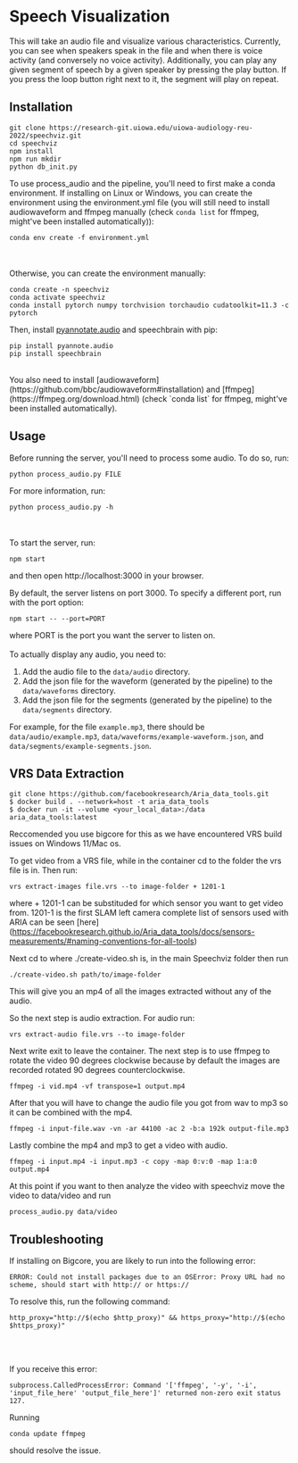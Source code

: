 # Speech Visualization

This will take an audio file and visualize various characteristics. Currently, you can see when speakers speak in the file and when there is voice activity (and conversely no voice activity). Additionally, you can play any given segment of speech by a given speaker by pressing the play button. If you press the loop button right next to it, the segment will play on repeat.

## Installation

```
git clone https://research-git.uiowa.edu/uiowa-audiology-reu-2022/speechviz.git
cd speechviz
npm install
npm run mkdir
python db_init.py
```
To use process_audio and the pipeline, you'll need to first make a conda environment. If installing on Linux or Windows, you can create the environment using the environment.yml file (you will still need to install audiowaveform and ffmpeg manually (check `conda list` for ffmpeg, might've been installed automatically)):
```
conda env create -f environment.yml
```  
<br><br>
Otherwise, you can create the environment manually:
```
conda create -n speechviz
conda activate speechviz
conda install pytorch numpy torchvision torchaudio cudatoolkit=11.3 -c pytorch
```
Then, install [pyannotate.audio](https://github.com/pyannote/pyannote-audio) and speechbrain with pip:
```
pip install pyannote.audio
pip install speechbrain
```
<br>
You also need to install [audiowaveform](https://github.com/bbc/audiowaveform#installation) and [ffmpeg](https://ffmpeg.org/download.html) (check `conda list` for ffmpeg, might've been installed automatically).

## Usage
Before running the server, you'll need to process some audio. To do so, run:
```
python process_audio.py FILE
```
For more information, run:
```
python process_audio.py -h
```
<br><br>
To start the server, run:
```
npm start
```
and then open http://localhost:3000 in your browser.

By default, the server listens on port 3000. To specify a different port, run with the port option:
```
npm start -- --port=PORT
```
where PORT is the port you want the server to listen on.
<br>
<br>
To actually display any audio, you need to:
1. Add the audio file to the `data/audio` directory.
2. Add the json file for the waveform (generated by the pipeline) to the `data/waveforms` directory.
3. Add the json file for the segments (generated by the pipeline) to the `data/segments` directory.

For example, for the file `example.mp3`, there should be `data/audio/example.mp3`, `data/waveforms/example-waveform.json`, and `data/segments/example-segments.json`.

## VRS Data Extraction
```
git clone https://github.com/facebookresearch/Aria_data_tools.git
$ docker build . --network=host -t aria_data_tools
$ docker run -it --volume <your_local_data>:/data aria_data_tools:latest
```

Reccomended you use bigcore for this as we have encountered VRS build issues on Windows 11/Mac os.

To get video from a VRS file, while in the container cd to the folder the vrs file is in. Then run:

```
vrs extract-images file.vrs --to image-folder + 1201-1
```

where + 1201-1 can be substituded for which sensor you want to get video from. 1201-1 is the first SLAM left camera complete list of sensors used with ARIA can be seen [here] (https://facebookresearch.github.io/Aria_data_tools/docs/sensors-measurements/#naming-conventions-for-all-tools)

Next cd to where ./create-video.sh is, in the main Speechviz folder then run

```
./create-video.sh path/to/image-folder
```

This will give you an mp4 of all the images extracted without any of the audio.

So the next step is audio extraction. For audio run:

```
vrs extract-audio file.vrs --to image-folder
```

Next write exit to leave the container. The next step is to use ffmpeg to rotate the video 90 degrees clockwise because by default the images are recorded rotated 90 degrees counterclockwise.

```
ffmpeg -i vid.mp4 -vf transpose=1 output.mp4
```

After that you will have to change the audio file you got from wav to mp3 so it can be combined with the mp4.

```
ffmpeg -i input-file.wav -vn -ar 44100 -ac 2 -b:a 192k output-file.mp3
```

Lastly combine the mp4 and mp3 to get a video with audio.

```
ffmpeg -i input.mp4 -i input.mp3 -c copy -map 0:v:0 -map 1:a:0 output.mp4
```

At this point if you want to then analyze the video with speechviz move the video to data/video and run

```
process_audio.py data/video
```

## Troubleshooting

If installing on Bigcore, you are likely to run into the following error:
```
ERROR: Could not install packages due to an OSError: Proxy URL had no scheme, should start with http:// or https://
```
To resolve this, run the following command:
```
http_proxy="http://$(echo $http_proxy)" && https_proxy="http://$(echo $https_proxy)"
```
<br>
<br>

If you receive this error:
```
subprocess.CalledProcessError: Command '['ffmpeg', '-y', '-i', 'input_file_here' 'output_file_here']' returned non-zero exit status 127.
```
Running
```
conda update ffmpeg
```
should resolve the issue.
